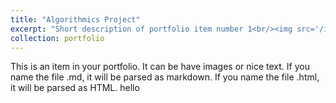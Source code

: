 ```yaml
---
title: "Algorithmics Project"
excerpt: "Short description of portfolio item number 1<br/><img src='/images/Scopa.png'>"
collection: portfolio
---
```


This is an item in your portfolio. It can be have images or nice text. If you name the file .md, it will be parsed as markdown. If you name the file .html, it will be parsed as HTML. hello
